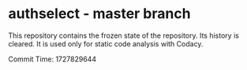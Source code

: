 # authselect - master branch

This repository contains the frozen state of the repository.
Its history is cleared. It is used only for static code
analysis with Codacy.

Commit Time: 1727829644